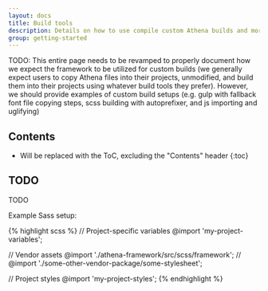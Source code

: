 ```yaml
---
layout: docs
title: Build tools
description: Details on how to use compile custom Athena builds and more.
group: getting-started
---
```


TODO: This entire page needs to be revamped to properly document how we expect the framework to be utilized for custom builds (we generally expect users to copy Athena files into their projects, unmodified, and build them into their projects using whatever build tools they prefer).  However, we should provide examples of custom build setups (e.g. gulp with fallback font file copying steps, scss building with autoprefixer, and js importing and uglifying)

## Contents

* Will be replaced with the ToC, excluding the "Contents" header
{:toc}

## TODO

TODO

Example Sass setup:

{% highlight scss %}
// Project-specific variables
@import 'my-project-variables';

// Vendor assets
@import './athena-framework/src/scss/framework';
// @import './some-other-vendor-package/some-stylesheet';

// Project styles
@import 'my-project-styles';
{% endhighlight %}
